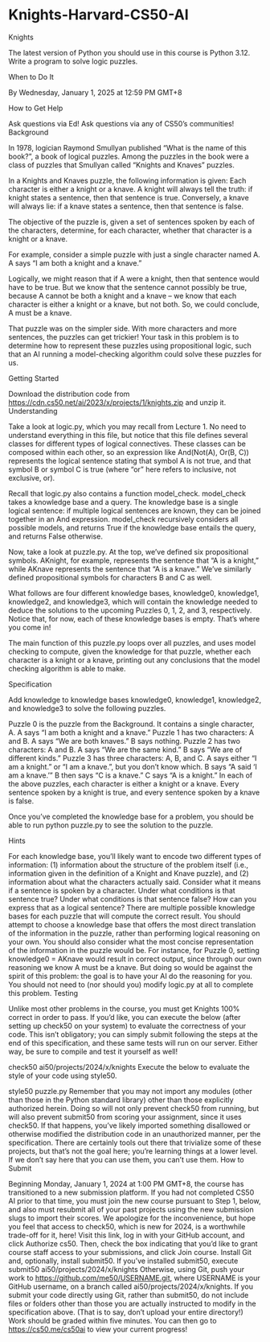 # Knights-Harvard-CS50-AI

Knights

The latest version of Python you should use in this course is Python 3.12.
Write a program to solve logic puzzles.

When to Do It

By Wednesday, January 1, 2025 at 12:59 PM GMT+8

How to Get Help

Ask questions via Ed!
Ask questions via any of CS50’s communities!
Background

In 1978, logician Raymond Smullyan published “What is the name of this book?”, a book of logical puzzles. Among the puzzles in the book were a class of puzzles that Smullyan called “Knights and Knaves” puzzles.

In a Knights and Knaves puzzle, the following information is given: Each character is either a knight or a knave. A knight will always tell the truth: if knight states a sentence, then that sentence is true. Conversely, a knave will always lie: if a knave states a sentence, then that sentence is false.

The objective of the puzzle is, given a set of sentences spoken by each of the characters, determine, for each character, whether that character is a knight or a knave.

For example, consider a simple puzzle with just a single character named A. A says “I am both a knight and a knave.”

Logically, we might reason that if A were a knight, then that sentence would have to be true. But we know that the sentence cannot possibly be true, because A cannot be both a knight and a knave – we know that each character is either a knight or a knave, but not both. So, we could conclude, A must be a knave.

That puzzle was on the simpler side. With more characters and more sentences, the puzzles can get trickier! Your task in this problem is to determine how to represent these puzzles using propositional logic, such that an AI running a model-checking algorithm could solve these puzzles for us.

Getting Started

Download the distribution code from https://cdn.cs50.net/ai/2023/x/projects/1/knights.zip and unzip it.
Understanding

Take a look at logic.py, which you may recall from Lecture 1. No need to understand everything in this file, but notice that this file defines several classes for different types of logical connectives. These classes can be composed within each other, so an expression like And(Not(A), Or(B, C)) represents the logical sentence stating that symbol A is not true, and that symbol B or symbol C is true (where “or” here refers to inclusive, not exclusive, or).

Recall that logic.py also contains a function model_check. model_check takes a knowledge base and a query. The knowledge base is a single logical sentence: if multiple logical sentences are known, they can be joined together in an And expression. model_check recursively considers all possible models, and returns True if the knowledge base entails the query, and returns False otherwise.

Now, take a look at puzzle.py. At the top, we’ve defined six propositional symbols. AKnight, for example, represents the sentence that “A is a knight,” while AKnave represents the sentence that “A is a knave.” We’ve similarly defined propositional symbols for characters B and C as well.

What follows are four different knowledge bases, knowledge0, knowledge1, knowledge2, and knowledge3, which will contain the knowledge needed to deduce the solutions to the upcoming Puzzles 0, 1, 2, and 3, respectively. Notice that, for now, each of these knowledge bases is empty. That’s where you come in!

The main function of this puzzle.py loops over all puzzles, and uses model checking to compute, given the knowledge for that puzzle, whether each character is a knight or a knave, printing out any conclusions that the model checking algorithm is able to make.

Specification

Add knowledge to knowledge bases knowledge0, knowledge1, knowledge2, and knowledge3 to solve the following puzzles.

Puzzle 0 is the puzzle from the Background. It contains a single character, A.
A says “I am both a knight and a knave.”
Puzzle 1 has two characters: A and B.
A says “We are both knaves.”
B says nothing.
Puzzle 2 has two characters: A and B.
A says “We are the same kind.”
B says “We are of different kinds.”
Puzzle 3 has three characters: A, B, and C.
A says either “I am a knight.” or “I am a knave.”, but you don’t know which.
B says “A said ‘I am a knave.’”
B then says “C is a knave.”
C says “A is a knight.”
In each of the above puzzles, each character is either a knight or a knave. Every sentence spoken by a knight is true, and every sentence spoken by a knave is false.

Once you’ve completed the knowledge base for a problem, you should be able to run python puzzle.py to see the solution to the puzzle.

Hints

For each knowledge base, you’ll likely want to encode two different types of information: (1) information about the structure of the problem itself (i.e., information given in the definition of a Knight and Knave puzzle), and (2) information about what the characters actually said.
Consider what it means if a sentence is spoken by a character. Under what conditions is that sentence true? Under what conditions is that sentence false? How can you express that as a logical sentence?
There are multiple possible knowledge bases for each puzzle that will compute the correct result. You should attempt to choose a knowledge base that offers the most direct translation of the information in the puzzle, rather than performing logical reasoning on your own. You should also consider what the most concise representation of the information in the puzzle would be.
For instance, for Puzzle 0, setting knowledge0 = AKnave would result in correct output, since through our own reasoning we know A must be a knave. But doing so would be against the spirit of this problem: the goal is to have your AI do the reasoning for you.
You should not need to (nor should you) modify logic.py at all to complete this problem.
Testing

Unlike most other problems in the course, you must get Knights 100% correct in order to pass.
If you’d like, you can execute the below (after setting up check50 on your system) to evaluate the correctness of your code. This isn’t obligatory; you can simply submit following the steps at the end of this specification, and these same tests will run on our server. Either way, be sure to compile and test it yourself as well!

check50 ai50/projects/2024/x/knights
Execute the below to evaluate the style of your code using style50.

style50 puzzle.py
Remember that you may not import any modules (other than those in the Python standard library) other than those explicitly authorized herein. Doing so will not only prevent check50 from running, but will also prevent submit50 from scoring your assignment, since it uses check50. If that happens, you’ve likely imported something disallowed or otherwise modified the distribution code in an unauthorized manner, per the specification. There are certainly tools out there that trivialize some of these projects, but that’s not the goal here; you’re learning things at a lower level. If we don’t say here that you can use them, you can’t use them.
How to Submit

Beginning Monday, January 1, 2024 at 1:00 PM GMT+8, the course has transitioned to a new submission platform. If you had not completed CS50 AI prior to that time, you must join the new course pursuant to Step 1, below, and also must resubmit all of your past projects using the new submission slugs to import their scores. We apologize for the inconvenience, but hope you feel that access to check50, which is new for 2024, is a worthwhile trade-off for it, here!
Visit this link, log in with your GitHub account, and click Authorize cs50. Then, check the box indicating that you’d like to grant course staff access to your submissions, and click Join course.
Install Git and, optionally, install submit50.
If you’ve installed submit50, execute
submit50 ai50/projects/2024/x/knights
Otherwise, using Git, push your work to https://github.com/me50/USERNAME.git, where USERNAME is your GitHub username, on a branch called ai50/projects/2024/x/knights.
If you submit your code directly using Git, rather than submit50, do not include files or folders other than those you are actually instructed to modify in the specification above. (That is to say, don’t upload your entire directory!)
Work should be graded within five minutes. You can then go to https://cs50.me/cs50ai to view your current progress!
